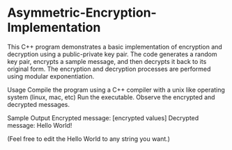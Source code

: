 # Asymmetric-Encryption-Implementation
This C++ program demonstrates a basic implementation of encryption and decryption using a public-private key pair. The code generates a random key pair, encrypts a sample message, and then decrypts it back to its original form. The encryption and decryption processes are performed using modular exponentiation.


Usage 
Compile the program using a C++ compiler with a unix like operating system (linux, mac, etc)
Run the executable.
Observe the encrypted and decrypted messages.

Sample Output
Encrypted message: [encrypted values]
Decrypted message: Hello World!

(Feel free to edit the Hello World to any string you want.)
